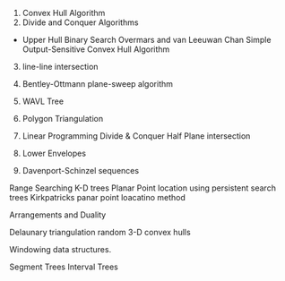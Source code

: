 1. Convex Hull Algorithm 
2. Divide and Conquer Algorithms 
* Upper Hull Binary Search 
	Overmars and van Leeuwan
	Chan Simple Output-Sensitive Convex Hull Algorithm
3. line-line intersection
4. Bentley-Ottmann plane-sweep algorithm
5. WAVL Tree
6. Polygon Triangulation
7. Linear Programming
	Divide & Conquer Half Plane intersection 
 
8. Lower Envelopes
10. Davenport-Schinzel sequences


Range Searching
K-D trees 
Planar Point location using persistent search trees
Kirkpatricks panar point loacatino method

Arrangements and Duality

Delaunary triangulation
random 
3-D convex hulls

Windowing data structures. 

Segment Trees
Interval Trees




